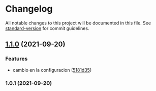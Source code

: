 # Changelog

All notable changes to this project will be documented in this file. See [standard-version](https://github.com/conventional-changelog/standard-version) for commit guidelines.

## [1.1.0](https://github.com/EDGUS1/test-git-hooks/compare/v1.0.1...v1.1.0) (2021-09-20)


### Features

* cambio en la configuracion ([5181d35](https://github.com/EDGUS1/test-git-hooks/commit/5181d350abbf3f09b3a488ee38d28bb59552c494))

### 1.0.1 (2021-09-20)
